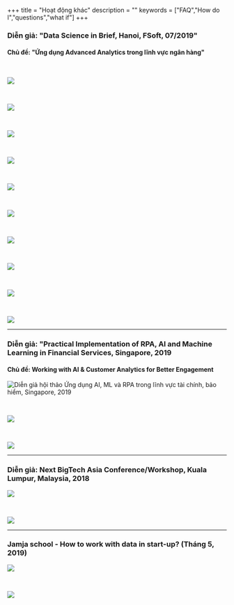 +++
title = "Hoạt động khác"
description = ""
keywords = ["FAQ","How do I","questions","what if"]
+++

### Diễn giả: "Data Science in Brief, Hanoi, FSoft, 07/2019"

#### Chủ đề: "Ứng dụng Advanced Analytics trong lĩnh vực ngân hàng"

&nbsp;

![](/img/gallery/dsb-01.jpg)

&nbsp;

![](/img/gallery/dsb-02.jpg)

&nbsp;

![](/img/gallery/dsb-03.jpg)

&nbsp;

![](/img/gallery/dsb-04.jpg)

&nbsp;

![](/img/gallery/dsb-05.jpg)

&nbsp;

![](/img/gallery/dsb-06.jpg)

&nbsp;

![](/img/gallery/dsb-07.jpg)


&nbsp;

![](/img/gallery/dsb-08.jpg)


&nbsp;

![](/img/gallery/dsb-09.jpg)

&nbsp;

![](/img/gallery/dsb-01.jpg)

---

### Diễn giả: "Practical Implementation of RPA, AI and Machine Learning in Financial Services, Singapore, 2019

#### Chủ đề: Working with AI & Customer Analytics for Better Engagement


![Diễn giả hội thảo *Ứng dụng AI, ML và RPA trong lĩnh vực tài chính, bảo hiểm*, Singapore, 2019](/img/gallery/ifmg_2019_01.jpg)

&nbsp;

![](/img/gallery/ifmg_2019_02.jpg)

&nbsp;

![](/img/gallery/ifmg_2019_03.jpg)

---

### Diễn giả: Next BigTech Asia Conference/Workshop, Kuala Lumpur, Malaysia, 2018

![](/img/gallery/kl_2018_01.jpg)

&nbsp;

![](/img/gallery/kl_2018_02.jpg)

---

### Jamja school - How to work with data in start-up? (Tháng 5, 2019)

![](/img/gallery/jamja_01.jpg)

&nbsp;

![](/img/gallery/jamja_02.jpg)

&nbsp;

&nbsp;

&nbsp;


